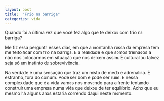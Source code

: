 ```yaml
---
layout: post
title:  "Frio na barriga"
categories: vida
---
```


Quando foi a última vez que você fez algo que te deixou com frio na barriga?

Me fiz essa pergunta esses dias, em que a montanha russa da empresa tem me feito ficar com frio na barriga. E a realidade é que somos treinados a não nos colocarmos em situação que nos deixem assim. É cultural ou talvez seja só um instinto de sobrevivência.

Na verdade é uma sensação que traz um misto de medo e adrenalina. É estranho, fora do comum. Pode ser bom e pode ser ruim. E nessa complexidade que é a vida vamos nos movendo para a frente tentando construir uma empresa numa vida que deixou de ter equilíbrio. Acho que eu mesmo há alguns anos estaria correndo daqui neste momento.